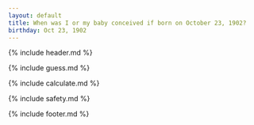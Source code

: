```yaml
---
layout: default
title: When was I or my baby conceived if born on October 23, 1902?
birthday: Oct 23, 1902
---
```


{% include header.md %}

{% include guess.md %}

{% include calculate.md %}

{% include safety.md %}

{% include footer.md %}



